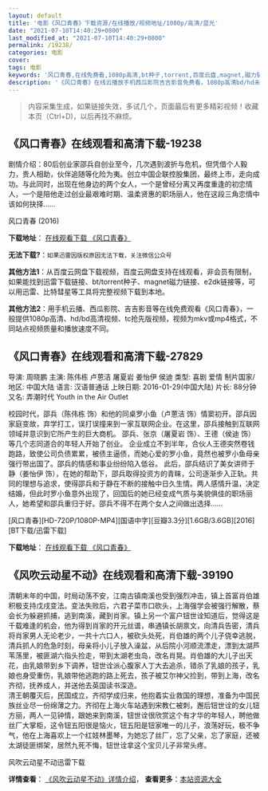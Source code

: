 ```yaml
---
layout: default
title: '电影《风口青春》下载资源/在线播放/视频地址/1080p/高清/蓝光'
date: "2021-07-10T14:40:29+0800"
last_modified_at: "2021-07-10T14:40:29+0800"
permalink: /19238/
categories: 电影
cover:
tags: 电影
keywords: '风口青春,在线免费看,1080p高清,bt种子,torrent,百度云盘,magnet,磁力链,迅雷下载资源'
description: '《风口青春》在线云播放手机西瓜影院吉吉影音免费看，1080p高清bd/hd未删减完整版和tc抢先枪版，mkv/mp4格式，附带bt/torrent种子、magnet/磁力链、百度云盘、网盘资源迅雷下载链接'
---
```


>内容采集生成，如果链接失效，多试几个，页面最后有更多精彩视频！收藏本页（Ctrl+D)，以后再找不麻烦。


## 《风口青春》在线观看和高清下载-19238

剧情介绍：80后创业家邵兵自创业至今，几次遇到波折与危机，但凭借个人毅力，贵人相助，伙伴追随等化险为夷。创立中国企联控股集团，最终上市，走向成功。与此同时，出现在他身边的两个女人，一个是曾经分离又再度重逢的初恋情人，一个是陪他走过创业最艰难时期、温柔贤惠的职场丽人，他在这段三角恋情中该如何抉择……


风口青春 (2016)

**下载地址**： [在线观看下载 《风口青春》](https://www.btbtdy.me/btdy/dy2461.html) 


**无法下载?**：`如果迅雷因版权原因无法下载，关注微信公众号 `

**其他方法1**：从百度云网盘下载视频，百度云网盘支持在线观看，非会员有限制，如果能找到迅雷下载链接、bt/torrent种子、magnet磁力链接、e2dk链接等，可以用迅雷、比特彗星等工具将完整视频下载到本地。

**其他方法2**：用手机云播、西瓜影院、吉吉影音等在线免费观看《风口青春》，一般提供1080p高清、hd/bd高清视频、tc抢先版视频，视频为mkv或mp4格式，不同站点视频质量和播放速度不同。


## 《风口青春》在线观看和高清下载-27829

导演: 周晓鹏 主演: 陈伟栋 卢蒽洁 屠夏岩 姜怡伊 侯迪 类型: 喜剧 爱情 制片国家/地区: 中国大陆 语言: 汉语普通话 上映日期: 2016-01-29(中国大陆) 片长: 88分钟 又名: 弄潮时代 Youth in the Air Outlet

校园时代，邵兵（陈伟栋 饰）和他的同桌罗小鱼（卢蒽洁 饰）情窦初开。邵兵因家庭变故，弃学打工，误打误撞来到一家互联网企业。在这里，邵兵接触到互联网领域并意识到它所产生的巨大商机。 邵兵、张京（屠夏岩 饰）、王德（侯迪 饰）等几个志同道合的年轻人开始了创业。 企业成立不到半年，合伙人王德突然卷钱跑路，致使公司负债累累，被债主逼债，而她心爱的罗小鱼，竟然也被罗小鱼母亲强行带出国了。邵兵的情感和事业纷纷陷入低谷。 此后，邵兵结识了美女讲师于静（姜怡伊 饰），在她的帮助下，邵兵取得投资方的青睐，公司逐渐步入正轨。共同的理想与追求，使得邵兵和于静在不断的接触中日久生情。两人感情升温，决定结婚，但此时罗小鱼意外出现了，回国后的她已经变成气质与美貌俱佳的职场丽人，她希望和邵兵重归于好。邵兵不得不在两个女人之间做出选择……


[风口青春][HD-720P/1080P-MP4][国语中字][豆瓣3.3分][1.6GB/3.6GB][2016][BT下载/迅雷下载]

**下载地址**： [在线观看下载 《风口青春》](https://www.btdx8.com/torrent/youth_in_the_air_outlet_2016.html) 


## 《风吹云动星不动》在线观看和高清下载-39190

清朝末年的中国，时局动荡不安，江南古镇南溪也受到强烈冲击，镇上首富肖伯雄积极支持戊戌变法。变法失败后，六君子菜市口砍头，上海强学会被强行解散，蔡会长为躲避抓捕，逃到南溪，藏到肖家。镇上另一个富户钮世诠知道后，觉得这是千载难逢的机会，他为得到肖家的开元丝谱，串通镇长胡禀文，向清兵告密，清兵将肖家男人无论老少，一共十六口人，被砍头处死，肖伯雄的两个儿子侥幸逃脱，清兵抓人的危急时刻，母亲将小儿子放入澡盆，从后院小河顺流漂走，漂到太湖芦苇荡里，被匪湖六指头捡走，带到太湖老虫岛，改名肖晃。肖伯雄的大儿子出天花，由乳娘带到乡下调养，钮世诠派心腹家人丁大去追杀，错杀了乳娘的孩子，乳娘也身受重伤，乳娘带他逃跑的路上死去，孩子被艾尔神父捡到，带到上海，改名齐彻，抚养成人，并送他去英国读书深造。<br />清王朝覆灭后，民国成立，齐彻学成归来，他抱着实业救国的理想，准备为中国民族丝业尽一份绵薄之力。齐彻在上海火车站遇到宋教仁被刺，邂后钮世诠的女儿钮方丽，两人一见钟情，跟她来到南溪，钮世诠很欣赏这个有才华的年轻人，聘他做丝厂大掌柜，这令钮五阳很是恼火，钮五阳是钮家唯一的儿子，浪荡好玩，极不争气，他在上海喜欢上一个红妓林墨琴，为她忘了丝厂，忘了父亲，忘了家庭，还被太湖徒匪绑架，居然九死不悔，钮世诠拿这个宝贝儿子非常头疼。<!---剧情end--->


风吹云动星不动迅雷下载

**详情查看**： [《风吹云动星不动》详情介绍](/movie/39190/)， **查看更多**：[本站资源大全](/movie/t/all/)


